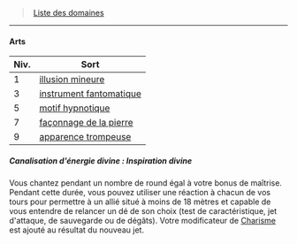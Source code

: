 ﻿---
!Generic
Id: cleric_priest_hd.md#arts
ParentLink: cleric_priest_hd.md#liste-des-domaines
Name: Arts
ParentName: Liste des domaines
NameLevel: 4
---
> [Liste des domaines](hd_cleric_priest_liste_des_domaines.md)

---

#### Arts

|Niv.|Sort|
|---|---|
|1|[illusion mineure](hd_spells_illusion_mineure.md)|
|3|[instrument fantomatique](hd_spells_instrument_fantomatique.md)|
|5|[motif hypnotique](hd_spells_motif_hypnotique.md)|
|7|[façonnage de la pierre](hd_spells_faconnage_de_la_pierre.md)|
|9|[apparence trompeuse](hd_spells_apparence_trompeuse.md)|

##### Canalisation d'énergie divine : Inspiration divine

Vous chantez pendant un nombre de round égal à votre bonus de maîtrise. Pendant cette durée, vous pouvez utiliser une réaction à chacun de vos tours pour permettre à un allié situé à moins de 18 mètres et capable de vous entendre de relancer un dé de son choix (test de caractéristique, jet d'attaque, de sauvegarde ou de dégâts). Votre modificateur de [Charisme](hd_abilities_charisma.md) est ajouté au résultat du nouveau jet.


